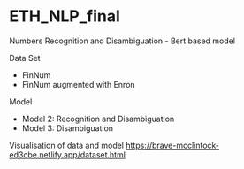 # ETH_NLP_final
Numbers Recognition and Disambiguation - Bert based model

Data Set
- FinNum
- FinNum augmented with Enron

Model
- Model 2: Recognition and Disambiguation
- Model 3: Disambiguation

Visualisation of data and model
https://brave-mcclintock-ed3cbe.netlify.app/dataset.html
